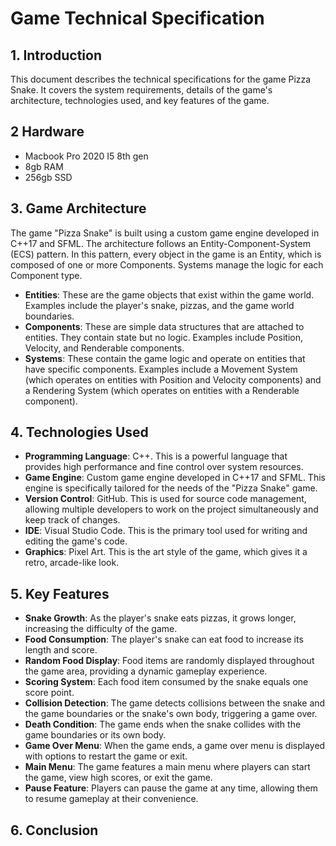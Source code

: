 # Game Technical Specification

## 1. Introduction
This document describes the technical specifications for the game Pizza Snake. It covers the system requirements, details of the game's architecture, technologies used, and key features of the game.

## 2 Hardware
- Macbook Pro 2020 I5 8th gen
- 8gb RAM
- 256gb SSD
## 3. Game Architecture
The game "Pizza Snake" is built using a custom game engine developed in C++17 and SFML. The architecture follows an Entity-Component-System (ECS) pattern. In this pattern, every object in the game is an Entity, which is composed of one or more Components. Systems manage the logic for each Component type.

- **Entities**: These are the game objects that exist within the game world. Examples include the player's snake, pizzas, and the game world boundaries.
- **Components**: These are simple data structures that are attached to entities. They contain state but no logic. Examples include Position, Velocity, and Renderable components.
- **Systems**: These contain the game logic and operate on entities that have specific components. Examples include a Movement System (which operates on entities with Position and Velocity components) and a Rendering System (which operates on entities with a Renderable component).

## 4. Technologies Used
- **Programming Language**: C++. This is a powerful language that provides high performance and fine control over system resources.
- **Game Engine**: Custom game engine developed in C++17 and SFML. This engine is specifically tailored for the needs of the "Pizza Snake" game.
- **Version Control**: GitHub. This is used for source code management, allowing multiple developers to work on the project simultaneously and keep track of changes.
- **IDE**: Visual Studio Code. This is the primary tool used for writing and editing the game's code.
- **Graphics**: Pixel Art. This is the art style of the game, which gives it a retro, arcade-like look.

## 5. Key Features
- **Snake Growth**: As the player's snake eats pizzas, it grows longer, increasing the difficulty of the game.
- **Food Consumption**: The player's snake can eat food to increase its length and score.
- **Random Food Display**: Food items are randomly displayed throughout the game area, providing a dynamic gameplay experience.
- **Scoring System**: Each food item consumed by the snake equals one score point.
- **Collision Detection**: The game detects collisions between the snake and the game boundaries or the snake's own body, triggering a game over.
- **Death Condition**: The game ends when the snake collides with the game boundaries or its own body.
- **Game Over Menu**: When the game ends, a game over menu is displayed with options to restart the game or exit.
- **Main Menu**: The game features a main menu where players can start the game, view high scores, or exit the game.
- **Pause Feature**: Players can pause the game at any time, allowing them to resume gameplay at their convenience.


## 6. Conclusion
